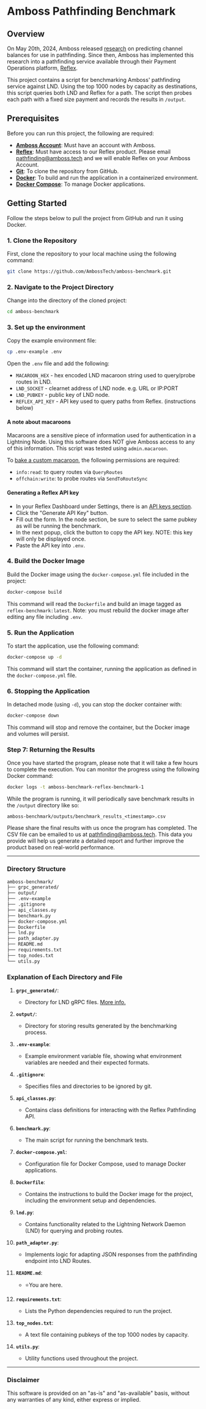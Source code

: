 # Amboss Pathfinding Benchmark

## Overview

On May 20th, 2024, Amboss released [research](https://arxiv.org/abs/2405.12087) on predicting channel balances for use in pathfinding. 
Since then, Amboss has implemented this research into a pathfinding service available through their Payment Operations platform, [Reflex](https://amboss.space/reflex/).

This project contains a script for benchmarking Amboss' pathfinding service against LND.
Using the top 1000 nodes by capacity as destinations, this script queries both LND and Reflex for a path.
The script then probes each path with a fixed size payment and records the results in `/output`.


## Prerequisites

Before you can run this project, the following are required:

- **[Amboss Account](https://amboss.space/login)**: Must have an account with Amboss.
- **[Reflex](https://amboss.space/reflex/)**: Must have access to our Reflex product. Please email pathfinding@amboss.tech and we will enable Reflex on your Amboss Account.
- **[Git](https://git-scm.com/book/en/v2/Getting-Started-Installing-Git)**: To clone the repository from GitHub.
- **[Docker](https://docs.docker.com/get-docker/)**: To build and run the application in a containerized environment.
- **[Docker Compose](https://docs.docker.com/compose/install/)**: To manage Docker applications.


## Getting Started

Follow the steps below to pull the project from GitHub and run it using Docker.

### 1. Clone the Repository

First, clone the repository to your local machine using the following command:

```bash
git clone https://github.com/AmbossTech/amboss-benchmark.git
```

### 2. Navigate to the Project Directory

Change into the directory of the cloned project:

```bash
cd amboss-benchmark
```

### 3. Set up the environment

Copy the example environment file:

```bash
cp .env-example .env
```

Open the `.env` file and add the following:

- `MACAROON_HEX` - hex encoded LND macaroon string used to query/probe routes in LND. 
- `LND_SOCKET` - clearnet address of LND node. e.g. URL or IP:PORT
- `LND_PUBKEY` - public key of LND node.
- `REFLEX_API_KEY` - API key used to query paths from Reflex. (instructions below)


#### A note about macaroons

Macaroons are a sensitive piece of information used for authentication in a Lightning Node. 
Using this software does NOT give Amboss access to any of this information. 
This script was tested using `admin.macaroon`.

To [bake a custom macaroon](https://docs.lightning.engineering/lightning-network-tools/lnd/macaroons#docs-internal-guid-7b736a99-7fff-4c6f-a308-73da0d74c992), the following permissions are required:

- `info:read`: to query routes via `QueryRoutes`
- `offchain:write`: to probe routes via `SendToRouteSync` 

#### Generating a Reflex API key

- In your Reflex Dashboard under Settings, there is an [API keys section](https://amboss.space/reflex/settings/api-keys). 
- Click the "Generate API Key" button.
- Fill out the form. In the node section, be sure to select the same pubkey as will be running the benchmark.
- In the next popup, click the button to copy the API key. NOTE: this key will only be displayed once.
- Paste the API key into `.env`.

### 4. Build the Docker Image

Build the Docker image using the `docker-compose.yml` file included in the project:

```bash
docker-compose build
```

This command will read the `Dockerfile` and build an image tagged as `reflex-benchmark:latest`.
Note: you must rebuild the docker image after editing any file including `.env`. 

### 5. Run the Application

To start the application, use the following command:

```bash
docker-compose up -d
```

This command will start the container, running the application as defined in the `docker-compose.yml` file.

### 6. Stopping the Application

In detached mode (using `-d`), you can stop the docker container with:

```bash
docker-compose down
```

This command will stop and remove the container, but the Docker image and volumes will persist.


### Step 7: Returning the Results

Once you have started the program, please note that it will take a few hours to complete the execution. You can monitor the progress using the following Docker command:

```bash
docker logs -t amboss-benchmark-reflex-benchmark-1
```

While the program is running, it will periodically save benchmark results in the `/output` directory like so:

```
amboss-benchmark/outputs/benchmark_results_<timestamp>.csv
```

Please share the final results with us once the program has completed. The CSV file can be emailed to us at pathfinding@amboss.tech. 
This data you provide will help us generate a detailed report and further improve the product based on real-world performance.

---

### Directory Structure

```markdown
amboss-benchmark/
├── grpc_generated/
├── output/
├── .env-example
├── .gitignore
├── api_classes.oy
├── benchmark.py
├── docker-compose.yml
├── Dockerfile
├── lnd.py
├── path_adapter.py
├── README.md
├── requirements.txt
├── top_nodes.txt
└── utils.py
```
### Explanation of Each Directory and File

1. **`grpc_generated/`**:
   - Directory for LND gRPC files. [More info.](https://github.com/lightningnetwork/lnd/blob/master/docs/grpc/python.md)

2. **`output/`**:
   - Directory for storing results generated by the benchmarking process.

3. **`.env-example`**:
   - Example environment variable file, showing what environment variables are needed and their expected formats.

4. **`.gitignore`**:
   - Specifies files and directories to be ignored by git.

5. **`api_classes.py`**:
   - Contains class definitions for interacting with the Reflex Pathfinding API.

6. **`benchmark.py`**:
   - The main script for running the benchmark tests.

7. **`docker-compose.yml`**:
   - Configuration file for Docker Compose, used to manage Docker applications.

8. **`Dockerfile`**:
   - Contains the instructions to build the Docker image for the project, including the environment setup and dependencies.

9. **`lnd.py`**:
   - Contains functionality related to the Lightning Network Daemon (LND) for querying and probing routes.

10. **`path_adapter.py`**:
    - Implements logic for adapting JSON responses from the pathfinding endpoint into LND Routes.

11. **`README.md`**:
    - ⭐You are here.

12. **`requirements.txt`**:
    - Lists the Python dependencies required to run the project.

13. **`top_nodes.txt`**:
    - A text file containing pubkeys of the top 1000 nodes by capacity.

14. **`utils.py`**:
    - Utility functions used throughout the project.


---

### Disclaimer
This software is provided on an "as-is" and "as-available" basis, without any warranties of any kind, either express or implied.

